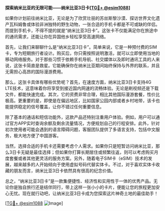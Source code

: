 **探索纳米比亚的无限可能——纳米比亚3日卡[[TG💪+ @esim1088](https://t.me/s/esim1088)]**

如果你计划前往纳米比亚，无论是为了欣赏壮丽的苏丝斯黎沙漠、探访世界文化遗产瓦科姆鲁或体验非洲独特的野生动物，一张合适的手机卡都是不可或缺的伴侣。而提到手机卡，不得不提的就是“纳米比亚3日卡”。这张卡不仅能满足你在旅途中的通讯需求，还能让你在异国他乡轻松享受高速网络。

首先，让我们来聊聊什么是“纳米比亚3日卡”。简单来说，它是一种预付费的SIM卡，专为短期旅行者设计。购买后，你只需按照说明激活，就可以立即使用当地的移动网络服务。对于那些习惯于依赖手机导航、社交媒体以及即时通讯工具的人来说，这张卡简直是救星。它能确保你在纳米比亚期间始终保持与外界的联系，并且无需担心高昂的国际漫游费用。

那么，这张卡具体有哪些优势呢？首先，在速度方面，纳米比亚3日卡支持4G LTE技术，这意味着你将享受到接近国内网速的流畅体验。无论是刷视频还是下载文件，都能快速完成。其次，它的资费非常合理，相比其他国际漫游套餐，性价比极高。更重要的是，即使是在偏远地区，比如国家公园内部或者乡村地带，该卡也能提供稳定的信号覆盖，让你不错过任何重要信息。

除了基本的通话和短信功能外，这款产品还特别注重用户体验。例如，用户可以通过官方APP实时查询余额及剩余流量情况，方便规划自己的行程安排。此外，针对初次使用者可能会遇到的语言障碍问题，客服团队提供了多语言支持，包括中文服务，极大地方便了中国游客。

当然，选择合适的手机卡还需要考虑个人需求。如果你只是短暂访问纳米比亚，那么3日卡无疑是最佳选择；但如果你打算长期居住或频繁往返，则可以考虑购买月度套餐或者其他更灵活的服务方案。另外，随着电子SIM卡（eSIM）技术的发展，越来越多的人开始倾向于使用虚拟号码代替实体卡。不过，对于喜欢实体卡收藏的朋友而言，纳米比亚3日卡依然具有很高的纪念价值。

总之，“纳米比亚3日卡”是一款集便捷性、经济性和实用性于一体的优秀产品。无论你是独自旅行还是结伴同行，带上这样一张小小的卡片，便能让您的旅程更加安心无忧。现在就行动吧，让纳米比亚3日卡成为您探索这片神奇土地的最佳助手！

[[TG💪+ @esim1088](https://t.me/s/esim1088) ![Image](https://i.postimg.cc/4NQfJmqS/Snipaste-2025-05-13-00-14-12.png)]